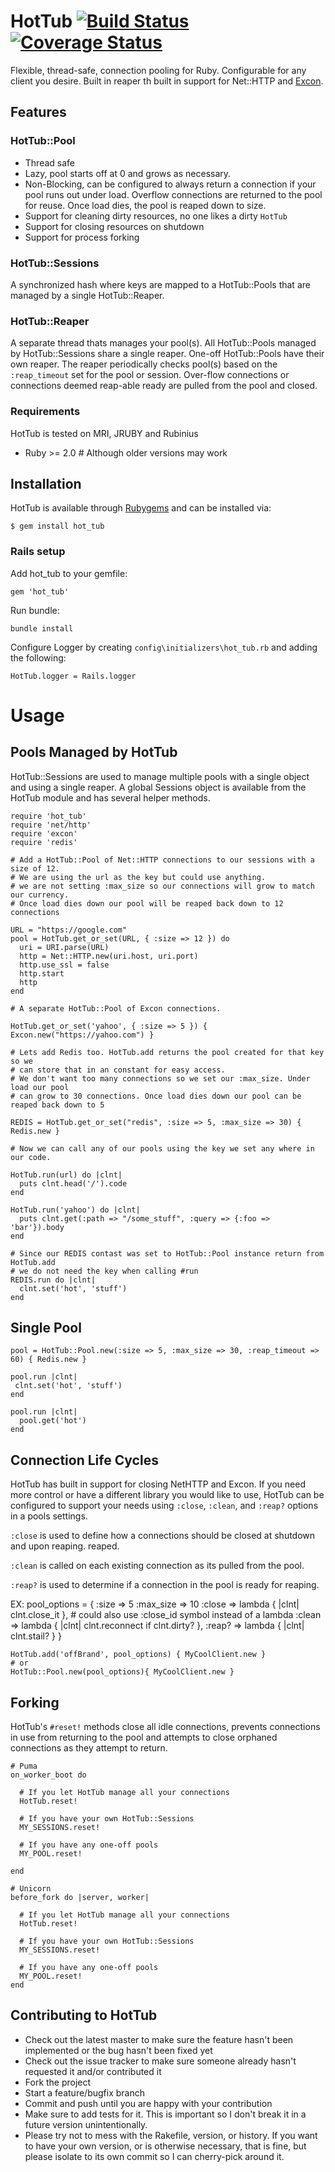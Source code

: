 # HotTub [![Build Status](https://travis-ci.org/JoshMcKin/hot_tub.png?branch=master)](https://travis-ci.org/JoshMcKin/hot_tub) [![Coverage Status](https://coveralls.io/repos/JoshMcKin/hot_tub/badge.png?branch=master)](https://coveralls.io/r/JoshMcKin/hot_tub)

Flexible, thread-safe, connection pooling for Ruby. Configurable for any client you desire. Built in reaper th built in support for Net::HTTP and [Excon](https://github.com/excon/excon).

## Features

### HotTub::Pool

* Thread safe
* Lazy, pool starts off at 0 and grows as necessary.
* Non-Blocking, can be configured to always return a connection if your pool runs out under load. Overflow connections are returned to the pool for reuse. Once load dies, the pool is reaped down to size.
* Support for cleaning dirty resources, no one likes a dirty `HotTub`
* Support for closing resources on shutdown
* Support for process forking


### HotTub::Sessions

A synchronized hash where keys are mapped to a HotTub::Pools that are managed by a single HotTub::Reaper.


### HotTub::Reaper

A separate thread thats manages your pool(s). All HotTub::Pools managed by HotTub::Sessions share a single reaper. One-off HotTub::Pools have their own reaper. The reaper periodically checks pool(s) based on the `:reap_timeout` set for the pool or session. Over-flow connections or connections deemed reap-able ready are pulled from the pool and closed.


### Requirements

HotTub is tested on MRI, JRUBY and Rubinius
* Ruby >= 2.0 # Although older versions may work


## Installation

HotTub is available through [Rubygems](https://rubygems.org/gems/hot_tub) and can be installed via:

    $ gem install hot_tub


### Rails setup

Add hot_tub to your gemfile:
    
    gem 'hot_tub'

Run bundle:
    
    bundle install

Configure Logger by creating `config\initializers\hot_tub.rb` and adding the following:
    
    HotTub.logger = Rails.logger


# Usage 

## Pools Managed by HotTub

HotTub::Sessions are used to manage multiple pools with a single object and using a single reaper. 
A global Sessions object is available from the HotTub module and has several helper methods.
  
    require 'hot_tub'
    require 'net/http'
    require 'excon'
    require 'redis'

    # Add a HotTub::Pool of Net::HTTP connections to our sessions with a size of 12.
    # We are using the url as the key but could use anything.
    # we are not setting :max_size so our connections will grow to match our currency.
    # Once load dies down our pool will be reaped back down to 12 connections

    URL = "https://google.com"
    pool = HotTub.get_or_set(URL, { :size => 12 }) do 
      uri = URI.parse(URL)
      http = Net::HTTP.new(uri.host, uri.port)
      http.use_ssl = false
      http.start
      http 
    end

    # A separate HotTub::Pool of Excon connections.

    HotTub.get_or_set('yahoo', { :size => 5 }) { Excon.new("https://yahoo.com") }

    # Lets add Redis too. HotTub.add returns the pool created for that key so we
    # can store that in an constant for easy access.
    # We don't want too many connections so we set our :max_size. Under load our pool
    # can grow to 30 connections. Once load dies down our pool can be reaped back down to 5

    REDIS = HotTub.get_or_set("redis", :size => 5, :max_size => 30) { Redis.new } 
      
    # Now we can call any of our pools using the key we set any where in our code.

    HotTub.run(url) do |clnt|    
      puts clnt.head('/').code
    end

    HotTub.run('yahoo') do |clnt|    
      puts clnt.get(:path => "/some_stuff", :query => {:foo => 'bar'}).body
    end

    # Since our REDIS contast was set to HotTub::Pool instance return from HotTub.add 
    # we do not need the key when calling #run
    REDIS.run do |clnt|
      clnt.set('hot', 'stuff')
    end


## Single Pool
    
    pool = HotTub::Pool.new(:size => 5, :max_size => 30, :reap_timeout => 60) { Redis.new }

    pool.run |clnt|
     clnt.set('hot', 'stuff')
    end

    pool.run |clnt|
      pool.get('hot')
    end


## Connection Life Cycles

HotTub has built in support for closing NetHTTP and Excon. If you need more control or have 
a different library you would like to use, HotTub can be configured to support your needs 
using `:close`, `:clean`, and `:reap?` options in a pools settings.

`:close` is used to define how a connections should be closed at shutdown and upon reaping.
reaped.

`:clean` is called on each existing connection as its pulled from the pool.

`:reap?` is used to determine if a connection in the pool is ready for reaping.

EX:
    pool_options = {
      :size     => 5
      :max_size => 10
      :close    => lambda { |clnt| clnt.close_it }, # could also use :close_id symbol instead of a lambda
      :clean    => lambda { |clnt| clnt.reconnect if clnt.dirty? },
      :reap?    => lambda { |clnt| clnt.stail? }
    }

    HotTub.add('offBrand', pool_options) { MyCoolClient.new }
    # or
    HotTub::Pool.new(pool_options){ MyCoolClient.new }


## Forking

HotTub's `#reset!` methods close all idle connections, prevents connections in use from returning
to the pool and attempts to close orphaned connections as they attempt to return.

    # Puma
    on_worker_boot do

      # If you let HotTub manage all your connections
      HotTub.reset!

      # If you have your own HotTub::Sessions
      MY_SESSIONS.reset!

      # If you have any one-off pools
      MY_POOL.reset!

    end

    # Unicorn
    before_fork do |server, worker|

      # If you let HotTub manage all your connections
      HotTub.reset!

      # If you have your own HotTub::Sessions
      MY_SESSIONS.reset!

      # If you have any one-off pools
      MY_POOL.reset!
    end


## Contributing to HotTub
 
* Check out the latest master to make sure the feature hasn't been implemented or the bug hasn't been fixed yet
* Check out the issue tracker to make sure someone already hasn't requested it and/or contributed it
* Fork the project
* Start a feature/bugfix branch
* Commit and push until you are happy with your contribution
* Make sure to add tests for it. This is important so I don't break it in a future version unintentionally.
* Please try not to mess with the Rakefile, version, or history. If you want to have your own version, or is otherwise necessary, that is fine, but please isolate to its own commit so I can cherry-pick around it.